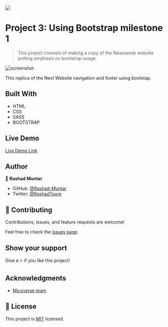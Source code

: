 ![](https://img.shields.io/badge/Microverse-blueviolet)

# Project 3: Using Bootstrap milestone 1

> This project consists of making a copy of the Newsweek website putting emphasis on bootstrap usage.

![screenshot](![screenshot](assets/images/screenshot.PNG))

This replica of the Next Website navigation and footer using bootstap.

## Built With

- HTML
- CSS
- SASS
- BOOTSTRAP

## Live Demo

[Live Demo Link](https://rashad-muntar.github.io/New-Week-Clone/)


## Author

👤 **Rashad Muntar**

- GitHub: [@Rashad-Muntar](https://github.com/Rashad-Muntar)
- Twitter: [@RashadToure](https://twitter.com/twitterhandle)


## 🤝 Contributing

Contributions, issues, and feature requests are welcome!

Feel free to check the [issues page](issues/).

## Show your support

Give a ⭐️ if you like this project!

## Acknowledgments

- [Micoverse team](https://microverse.pathwright.com/library/new-technical-curriculum/177956/path/step/104246979/)

## 📝 License

This project is [MIT](lic.url) licensed.
